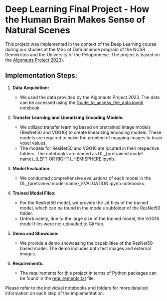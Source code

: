 # Deep Learning Final Project - How the Human Brain Makes Sense of Natural Scenes

This project was implemented in the context of the Deep Learning course during our studies at the MSc of Data Science program of the NCSR Demokritos and the University of the Peloponnese. The project is based on the [Algonauts Project 2023](http://algonauts.csail.mit.edu/index.html)).

## Implementation Steps:

1. **Data Acquisition:** 
   - We used the data provided by the Algonauts Project 2023. The data can be accessed using the [Guide_to_access_the_data.ipynb](https://github.com/PFKamberi/Deep_Learning_Project_Algonauts_2023/blob/main/Guide_to_access_the_data.ipynb) notebook.

2. **Transfer Learning and Linearizing Encoding Models:**
   - We utilized transfer learning based on pretrained image models (ResNet50 and VGG16) to create linearizing encoding models. These models are required to solve the problem of mapping images to brain voxel values.
   - The models for ResNet50 and VGG16 are located in their respective folders. The notebooks are named as DL_{pretrained model name}_{LEFT OR RIGHT}_HEMISPHERE.ipynb.

3. **Model Evaluation:**
   - We conducted comprehensive evaluations of each model in the DL_{pretrained model name}_EVALUATION.ipynb notebooks.

4. **Trained Model Files:**
   - For the ResNet50 model, we provide the .pt files of the trained model, which can be found in the models subfolder of the ResNet50 folder.
   - Unfortunately, due to the large size of the trained model, the VGG16 model files were not uploaded to GitHub.

5. **Demo and Showcase:**
   - We provide a demo showcasing the capabilities of the ResNet50-based model. The demo includes both test images and external images.

6. **Requirements:**
   - The requirements for this project in terms of Python packages can be found in the [requirements.txt](https://github.com/PFKamberi/Deep_Learning_Project_Algonauts_2023/blob/main/requirements.txt) file.

Please refer to the individual notebooks and folders for more detailed information on each step of the implementation.
